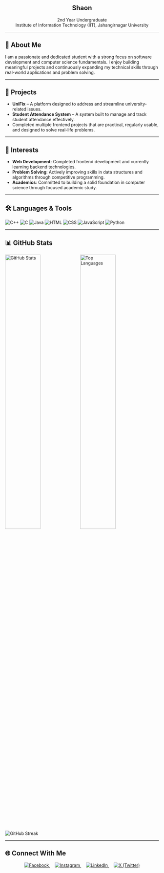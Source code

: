 <h2 align="center">Shaon</h2>
<p align="center">
  2nd Year Undergraduate <br/>
  Institute of Information Technology (IIT), Jahangirnagar University  
</p>

---

## 📌 About Me

I am a passionate and dedicated student with a strong focus on software development and computer science fundamentals. I enjoy building meaningful projects and continuously expanding my technical skills through real-world applications and problem solving.

---

## 💼 Projects

- **UniFix** – A platform designed to address and streamline university-related issues.
- **Student Attendance System** – A system built to manage and track student attendance effectively.
- Completed multiple frontend projects that are practical, regularly usable, and designed to solve real-life problems.

---

## 🧠 Interests

- **Web Development**: Completed frontend development and currently learning backend technologies.
- **Problem Solving**: Actively improving skills in data structures and algorithms through competitive programming.
- **Academics**: Committed to building a solid foundation in computer science through focused academic study.

---

## 🛠️ Languages & Tools

![C++](https://img.shields.io/badge/C++-00599C?style=for-the-badge&logo=c%2b%2b&logoColor=white)
![C](https://img.shields.io/badge/C-00599C?style=for-the-badge&logo=c&logoColor=white)
![Java](https://img.shields.io/badge/Java-007396?style=for-the-badge&logo=java&logoColor=white)
![HTML](https://img.shields.io/badge/HTML5-E34F26?style=for-the-badge&logo=html5&logoColor=white)
![CSS](https://img.shields.io/badge/CSS3-1572B6?style=for-the-badge&logo=css3&logoColor=white)
![JavaScript](https://img.shields.io/badge/JavaScript-F7DF1E?style=for-the-badge&logo=javascript&logoColor=black)
![Python](https://img.shields.io/badge/Python-3776AB?style=for-the-badge&logo=python&logoColor=white)

---

## 📊 GitHub Stats

<p align="left">
  <img src="https://github-readme-stats.vercel.app/api?username=Md-Shaon-Khan&show_icons=true&theme=tokyonight" alt="GitHub Stats" width="48%"/>
  <img src="https://github-readme-stats.vercel.app/api/top-langs/?username=Md-Shaon-Khan&layout=compact&theme=tokyonight" alt="Top Languages" width="48%"/>
</p>

<p align="left">
  <img src="https://github-readme-streak-stats.herokuapp.com/?user=Md-Shaon-Khan&theme=tokyonight" alt="GitHub Streak" />
</p>

---

## 🌐 Connect With Me

<p align="center">
  <a href="https://www.facebook.com/sa.ona.khana.803112" target="_blank">
    <img src="https://img.icons8.com/fluency/48/facebook-new.png" alt="Facebook" title="Facebook"/>
  </a>
  &nbsp;&nbsp;&nbsp;
  <a href="https://www.instagram.com/___shaon__/" target="_blank">
    <img src="https://img.icons8.com/fluency/48/instagram-new.png" alt="Instagram" title="Instagram"/>
  </a>
  &nbsp;&nbsp;&nbsp;
  <a href="https://www.linkedin.com/in/shaon-khan-01003433a/" target="_blank">
    <img src="https://img.icons8.com/fluency/48/linkedin.png" alt="LinkedIn" title="LinkedIn"/>
  </a>
  &nbsp;&nbsp;&nbsp;
  <a href="https://x.com/_shaon_khan" target="_blank">
    <img src="https://img.icons8.com/ios-filled/48/1DA1F2/twitterx--v2.png" alt="X (Twitter)" title="X (Twitter)"/>
  </a>
</p>
